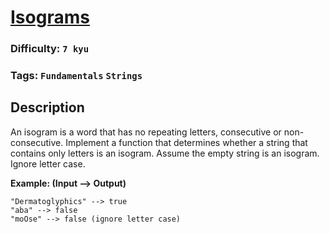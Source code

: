 # [Isograms](https://www.codewars.com/kata/54ba84be607a92aa900000f1)

### Difficulty: `7 kyu`

### Tags: `Fundamentals` `Strings`

## Description

An isogram is a word that has no repeating letters, consecutive or non-consecutive. Implement a function that determines whether a string that contains only letters is an isogram. Assume the empty string is an isogram. Ignore letter case.

**Example: (Input --> Output)**

```
"Dermatoglyphics" --> true
"aba" --> false
"moOse" --> false (ignore letter case)
```